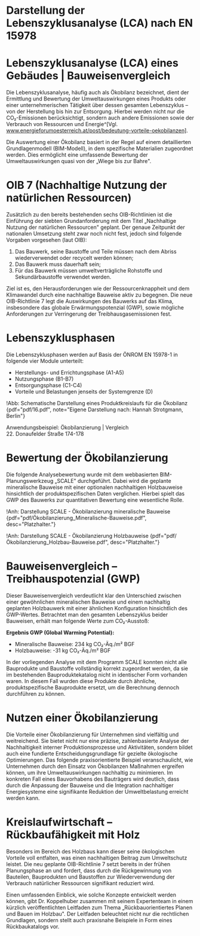 # Darstellung der Lebenszyklusanalyse (LCA) nach EN 15978

# Lebenszyklusanalyse (LCA) eines Gebäudes | Bauweisenvergleich

Die Lebenszyklusanalyse, häufig auch als Ökobilanz bezeichnet, dient der Ermittlung und Bewertung der Umweltauswirkungen eines Produkts oder einer unternehmerischen Tätigkeit über dessen gesamten Lebenszyklus – von der Herstellung bis hin zur Entsorgung. Hierbei werden nicht nur die CO₂-Emissionen berücksichtigt, sondern auch andere Emissionen sowie der Verbrauch von Ressourcen und Energie^[Vgl. www.energieforumoesterreich.at/post/bedeutung-vorteile-oekobilanzen].

Die Auswertung einer Ökobilanz basiert in der Regel auf einem detaillierten Grundlagenmodell (BIM-Modell), in dem spezifische Materialien zugeordnet werden. Dies ermöglicht eine umfassende Bewertung der Umweltauswirkungen quasi von der „Wiege bis zur Bahre".

# OIB 7 (Nachhaltige Nutzung der natürlichen Ressourcen)

Zusätzlich zu den bereits bestehenden sechs OIB-Richtlinien ist die Einführung der siebten Grundanforderung mit dem Titel „Nachhaltige Nutzung der natürlichen Ressourcen" geplant. Der genaue Zeitpunkt der nationalen Umsetzung steht zwar noch nicht fest, jedoch sind folgende Vorgaben vorgesehen (laut OIB):

1. Das Bauwerk, seine Baustoffe und Teile müssen nach dem Abriss wiederverwendet oder recycelt werden können;
2. Das Bauwerk muss dauerhaft sein;
3. Für das Bauwerk müssen umweltverträgliche Rohstoffe und Sekundärbaustoffe verwendet werden.

Ziel ist es, den Herausforderungen wie der Ressourcenknappheit und dem Klimawandel durch eine nachhaltige Bauweise aktiv zu begegnen. Die neue OIB-Richtlinie 7 legt die Auswirkungen des Bauwerks auf das Klima, insbesondere das globale Erwärmungspotenzial (GWP), sowie mögliche Anforderungen zur Verringerung der Treibhausgasemissionen fest.

# Lebenszyklusphasen

Die Lebenszyklusphasen werden auf Basis der ÖNROM EN 15978-1 in folgende vier Module unterteilt:

- Herstellungs- und Errichtungsphase (A1-A5)
- Nutzungsphase (B1-B7)
- Entsorgungsphase (C1-C4)
- Vorteile und Belastungen jenseits der Systemgrenze (D)

!Abb: Schematische Darstellung eines Produktkreislaufs für die Ökobilanz {pdf="pdf/16.pdf", note="Eigene Darstellung nach: Hannah Strotgmann, Berlin"}

Anwendungsbeispiel: Ökobilanzierung | Vergleich  
22. Donaufelder Straße 174-178

# Bewertung der Ökobilanzierung

Die folgende Analysebewertung wurde mit dem webbasierten BIM-Planungswerkzeug „SCALE" durchgeführt. Dabei wird die geplante mineralische Bauweise mit einer optionalen nachhaltigen Holzbauweise hinsichtlich der produktspezifischen Daten verglichen. Hierbei spielt das GWP des Bauwerks zur quantitativen Bewertung eine wesentliche Rolle.

!Anh: Darstellung SCALE - Ökobilanzierung mineralische Bauweise {pdf="pdf/Ökobilanzierung_Mineralische-Bauweise.pdf", desc="Platzhalter."}

!Anh: Darstellung SCALE - Ökobilanzierung Holzbauweise {pdf="pdf/Ökobilanzierung_Holzbau-Bauweise.pdf", desc="Platzhalter."}

# Bauweisenvergleich – Treibhauspotenzial (GWP)

Dieser Bauweisenvergleich verdeutlicht klar den Unterschied zwischen einer gewöhnlichen mineralischen Bauweise und einem nachhaltig geplanten Holzbauwerk mit einer ähnlichen Konfiguration hinsichtlich des GWP-Wertes. Betrachtet man den gesamten Lebenszyklus beider Bauweisen, erhält man folgende Werte zum CO₂-Ausstoß:

**Ergebnis GWP (Global Warming Potential):**

- Mineralische Bauweise: 234 kg CO₂-Äq./m² BGF
- Holzbauweise: -31 kg CO₂-Äq./m² BGF

In der vorliegenden Analyse mit dem Programm SCALE konnten nicht alle Bauprodukte und Baustoffe vollständig korrekt zugeordnet werden, da sie im bestehenden Bauproduktekatalog nicht in identischer Form vorhanden waren. In diesem Fall wurden diese Produkte durch ähnliche, produktspezifische Bauprodukte ersetzt, um die Berechnung dennoch durchführen zu können.

# Nutzen einer Ökobilanzierung

Die Vorteile einer Ökobilanzierung für Unternehmen sind vielfältig und weitreichend. Sie bietet nicht nur eine präzise, zahlenbasierte Analyse der Nachhaltigkeit interner Produktionsprozesse und Aktivitäten, sondern bildet auch eine fundierte Entscheidungsgrundlage für gezielte ökologische Optimierungen. Das folgende praxisorientierte Beispiel veranschaulicht, wie Unternehmen durch den Einsatz von Ökobilanzen Maßnahmen ergreifen können, um ihre Umweltauswirkungen nachhaltig zu minimieren. Im konkreten Fall eines Bauvorhabens des Bauträgers wird deutlich, dass durch die Anpassung der Bauweise und die Integration nachhaltiger Energiesysteme eine signifikante Reduktion der Umweltbelastung erreicht werden kann.

# Kreislaufwirtschaft – Rückbaufähigkeit mit Holz

Besonders im Bereich des Holzbaus kann dieser seine ökologischen Vorteile voll entfalten, was einen nachhaltigen Beitrag zum Umweltschutz leistet. Die neu geplante OIB-Richtlinie 7 setzt bereits in der frühen Planungsphase an und fordert, dass durch die Rückgewinnung von Bauteilen, Bauprodukten und Baustoffen zur Wiederverwendung der Verbrauch natürlicher Ressourcen signifikant reduziert wird.

Einen umfassenden Einblick, wie solche Konzepte entwickelt werden können, gibt Dr. Koppelhuber zusammen mit seinem Expertenteam in einem kürzlich veröffentlichten Leitfaden zum Thema „Rückbauorientiertes Planen und Bauen im Holzbau". Der Leitfaden beleuchtet nicht nur die rechtlichen Grundlagen, sondern stellt auch praxisnahe Beispiele in Form eines Rückbaukatalogs vor.
